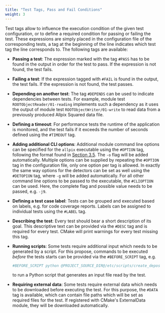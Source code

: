```yaml
---
title: "Test Tags, Pass and Fail Conditions"
weight: 3
---
```


Test tags allow to influence the execution condition of the given test configuration, or to define a required condition for
passing or failing the test. These expressions are simply placed in the configuration file of the corresponding tests, a tag
at the beginning of the line indicates which test tag the line corresponds to. The following tags are available:

-   **Passing a test**:
    The expression marked with the tag `#PASS` has to be found in the output in order for the test to pass. If the expression
    is not found, the test fails.

-   **Failing a test**:
    If the expression tagged with `#FAIL` is found in the output, the test fails. If the expression is not found, the test
    passes.

-   **Depending on another test**:
    The tag `#DEPENDS` can be used to indicate dependencies between tests. For example, module test
    `ROOTObjectReader/01-reading` implements such a dependency as it uses the output of module test
    `ROOTObjectWriter/01-write` to read data from a previously produced Allpix Squared data file.

-   **Defining a timeout**:
    For performance tests the runtime of the application is monitored, and the test fails if it exceeds the number of seconds
    defined using the `#TIMEOUT` tag.

-   **Adding additional CLI options**:
    Additional module command line options can be specified for the `allpix` executable using the `#OPTION` tag, following
    the format found in [Section 3.5](../03_getting_started/05_allpix_executable.md). The `-o` flag will be added
    automatically. Multiple options can be supplied by repeating the `#OPTION` tag in the configuration file, only one option
    per tag is allowed. In exactly the same way options for the detectors can be set as well using the `#DETOPION` tag, where
    `-g` will be added automatically. For all other command line options to be passed to the executable, the `#CLIOPTION` can
    be used. Here, the complete flag and possible value needs to be passed, e.g. `-j9`.

-   **Defining a test case label**:
    Tests can be grouped and executed based on labels, e.g. for code coverage reports. Labels can be assigned to individual
    tests using the `#LABEL` tag.

-   **Describing the test**:
    Every test should bear a short description of its goal. This descriptive text can be provided via the `#DESC` tag and is
    required for every test. CMake will print warnings for every test missing this tag.

-   **Running scripts**:
    Some tests require additional input which needs to be generated by a script. For this propose, commands to be executed
    *before* the tests starts can be provided via the `#BEFORE_SCRIPT` tag, e.g.
    ```sh
    #BEFORE_SCRIPT python @PROJECT_SOURCE_DIR@/etc/scripts/create_deposition_file.py --type a --detector mydetector --events 2 --steps 1 --seed 0
    ```
    to run a Python script that generates an input file read by the test.

-   **Requiring external data**:
    Some tests require external data which needs to be downloaded before executing the test. For this purpose, the `#DATA`
    tag is available, which can contain file paths which will be set as required files for the test. If registered with
    CMake's ExternalData module, they will be downloaded automatically.
